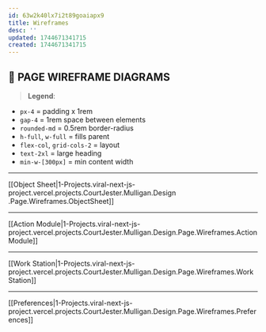 ```yaml
---
id: 63w2k40lx7i2t89goaiapx9
title: Wireframes
desc: ''
updated: 1744671341715
created: 1744671341715
---
```


## 🧭 PAGE WIREFRAME DIAGRAMS

> **Legend**:
- `px-4` = padding x 1rem
- `gap-4` = 1rem space between elements
- `rounded-md` = 0.5rem border-radius
- `h-full`, `w-full` = fills parent
- `flex-col`, `grid-cols-2` = layout
- `text-2xl` = large heading
- `min-w-[300px]` = min content width

---

[[Object Sheet|1-Projects.viral-next-js-project.vercel.projects.CourtJester.Mulligan.Design
.Page.Wireframes.ObjectSheet]]

---

[[Action Module|1-Projects.viral-next-js-project.vercel.projects.CourtJester.Mulligan.Design.Page.Wireframes.ActionModule]]

---

[[Work Station|1-Projects.viral-next-js-project.vercel.projects.CourtJester.Mulligan.Design.Page.Wireframes.WorkStation]]

---

[[Preferences|1-Projects.viral-next-js-project.vercel.projects.CourtJester.Mulligan.Design.Page.Wireframes.Preferences]]